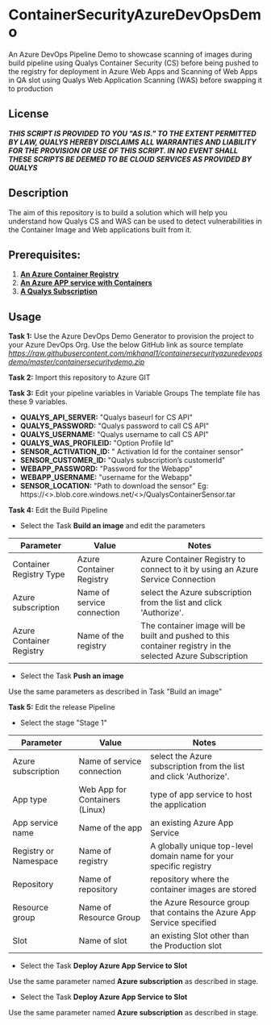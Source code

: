 # ContainerSecurityAzureDevOpsDemo
An Azure DevOps Pipeline Demo to showcase scanning of images during build pipeline using Qualys Container Security (CS) before being pushed to the registry for deployment in Azure Web Apps and Scanning of Web Apps in QA slot using Qualys Web Application Scanning (WAS) before swapping it to production

## License
_**THIS SCRIPT IS PROVIDED TO YOU "AS IS."  TO THE EXTENT PERMITTED BY LAW, QUALYS HEREBY DISCLAIMS ALL WARRANTIES AND LIABILITY FOR THE PROVISION OR USE OF THIS SCRIPT.  IN NO EVENT SHALL THESE SCRIPTS BE DEEMED TO BE CLOUD SERVICES AS PROVIDED BY QUALYS**_

## Description
The aim of this repository is to build a solution which will help you understand how Qualys CS and WAS can be used to detect vulnerabilities in the Container Image and Web applications built from it.

## **Prerequisites:**
  1. [**An Azure Container Registry**](/examples/azurecontainerregistry.md)
  2. [**An Azure APP service with Containers**](/examples/azureappservice.md)
  3. [**A Qualys Subscription**](https://www.qualys.com/free-trial/)
 
## Usage
**Task 1:** Use the Azure DevOps Demo Generator to provision the project to your Azure DevOps Org. Use the below GitHub link as source template
_https://raw.githubusercontent.com/mkhanal1/containersecurityazuredevopsdemo/master/containersecuritydemo.zip_

**Task 2:** Import this repository to Azure GIT

**Task 3:** Edit your pipeline variables in Variable Groups
The template file has these 9 variables.

  * **QUALYS_API_SERVER:** "Qualys baseurl for CS API"
  * **QUALYS_PASSWORD:** "Qualys password to call CS API"
  * **QUALYS_USERNAME:** "Qualys username to call CS API"
  * **QUALYS_WAS_PROFILEID:** "Option Profile Id"
  * **SENSOR_ACTIVATION_ID:** " Activation Id for the container sensor"
  * **SENSOR_CUSTOMER_ID:** "Qualys subscription’s customerId"
  * **WEBAPP_PASSWORD:** "Password for the Webapp"
  * **WEBAPP_USERNAME:** "username for the Webapp"
  * **SENSOR_LOCATION:** "Path to download the sensor"
  Eg: https://<<storage-account>>.blob.core.windows.net/<<container-name>>/QualysContainerSensor.tar
  
**Task 4:** Edit the Build Pipeline

  * Select the Task **Build an image** and edit the parameters
  
  Parameter|Value|Notes|
  ---------|-----|-----|
  Container Registry Type | Azure Container Registry | Azure Container Registry to connect to it by using an Azure Service Connection |
  Azure subscription | Name of service connection | select the Azure subscription from the list and click 'Authorize'. |
  Azure Container Registry | Name of the registry | The container image will be built and pushed to this container registry in the selected Azure Subscription |
  
  * Select the Task **Push an image**
  
  Use the same parameters as described in Task "Build an image"

**Task 5:** Edit the release Pipeline

  * Select the stage "Stage 1"
  
  Parameter|Value|Notes|
  ---------|-----|-----|
  Azure subscription | Name of service connection | select the Azure subscription from the list and click 'Authorize'. |
  App type | Web App for Containers (Linux) | type of app service to host the application |
  App service name | Name of the app | an existing Azure App Service |
  Registry or Namespace | Name of registry | A globally unique top-level domain name for your specific registry | 
  Repository | Name of repository | repository where the container images are stored | 
  Resource group | Name of Resource Group| the Azure Resource group that contains the Azure App Service specified |
  Slot | Name of slot | an existing Slot other than the Production slot |
  
  * Select the Task **Deploy Azure App Service to Slot**
  
  Use the same parameter named **Azure subscription** as described in stage.
  
  * Select the Task **Deploy Azure App Service to Slot**
  
  Use the same parameter named **Azure subscription** as described in stage.
